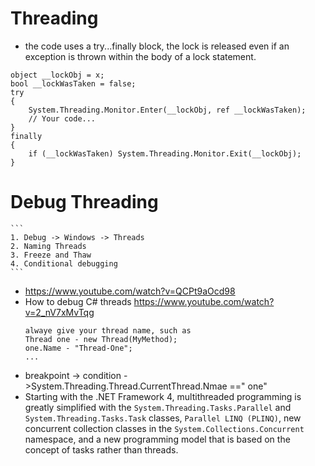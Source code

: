 # Threading

- the code uses a try...finally block, the lock is released even if an exception is thrown within the body of a lock statement.
```
object __lockObj = x;
bool __lockWasTaken = false;
try
{
    System.Threading.Monitor.Enter(__lockObj, ref __lockWasTaken);
    // Your code...
}
finally
{
    if (__lockWasTaken) System.Threading.Monitor.Exit(__lockObj);
}
```

# Debug Threading
    ```
    1. Debug -> Windows -> Threads
    2. Naming Threads
    3. Freeze and Thaw
    4. Conditional debugging
    ```
- https://www.youtube.com/watch?v=QCPt9aOcd98
- How to debug C# threads https://www.youtube.com/watch?v=2_nV7xMvTqg
    ```
    alwaye give your thread name, such as
    Thread one - new Thread(MyMethod);
    one.Name - "Thread-One";
    ...
    ```
- breakpoint -> condition ->System.Threading.Thread.CurrentThread.Nmae ==" one"
- Starting with the .NET Framework 4, multithreaded programming is greatly simplified with the
```System.Threading.Tasks.Parallel``` and ```System.Threading.Tasks.Task``` classes, ```Parallel LINQ (PLINQ)```, new concurrent collection classes in the ```System.Collections.Concurrent``` namespace, and a new programming model that is based on the concept of
tasks rather than threads.

